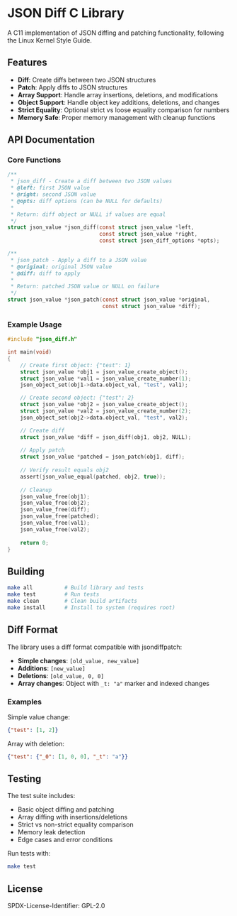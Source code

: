 # JSON Diff C Library

A C11 implementation of JSON diffing and patching functionality, following the Linux Kernel Style Guide.

## Features

- **Diff**: Create diffs between two JSON structures
- **Patch**: Apply diffs to JSON structures  
- **Array Support**: Handle array insertions, deletions, and modifications
- **Object Support**: Handle object key additions, deletions, and changes
- **Strict Equality**: Optional strict vs loose equality comparison for numbers
- **Memory Safe**: Proper memory management with cleanup functions

## API Documentation

### Core Functions

```c
/**
 * json_diff - Create a diff between two JSON values
 * @left: first JSON value
 * @right: second JSON value  
 * @opts: diff options (can be NULL for defaults)
 *
 * Return: diff object or NULL if values are equal
 */
struct json_value *json_diff(const struct json_value *left,
                             const struct json_value *right,
                             const struct json_diff_options *opts);

/**
 * json_patch - Apply a diff to a JSON value
 * @original: original JSON value
 * @diff: diff to apply
 *
 * Return: patched JSON value or NULL on failure
 */
struct json_value *json_patch(const struct json_value *original,
                              const struct json_value *diff);
```

### Example Usage

```c
#include "json_diff.h"

int main(void)
{
    // Create first object: {"test": 1}
    struct json_value *obj1 = json_value_create_object();
    struct json_value *val1 = json_value_create_number(1);
    json_object_set(obj1->data.object_val, "test", val1);

    // Create second object: {"test": 2}  
    struct json_value *obj2 = json_value_create_object();
    struct json_value *val2 = json_value_create_number(2);
    json_object_set(obj2->data.object_val, "test", val2);

    // Create diff
    struct json_value *diff = json_diff(obj1, obj2, NULL);
    
    // Apply patch
    struct json_value *patched = json_patch(obj1, diff);
    
    // Verify result equals obj2
    assert(json_value_equal(patched, obj2, true));
    
    // Cleanup
    json_value_free(obj1);
    json_value_free(obj2);
    json_value_free(diff);
    json_value_free(patched);
    json_value_free(val1);
    json_value_free(val2);
    
    return 0;
}
```

## Building

```bash
make all          # Build library and tests
make test         # Run tests
make clean        # Clean build artifacts
make install      # Install to system (requires root)
```

## Diff Format

The library uses a diff format compatible with jsondiffpatch:

- **Simple changes**: `[old_value, new_value]`
- **Additions**: `[new_value]`  
- **Deletions**: `[old_value, 0, 0]`
- **Array changes**: Object with `_t: "a"` marker and indexed changes

### Examples

Simple value change:
```json
{"test": [1, 2]}
```

Array with deletion:
```json
{"test": {"_0": [1, 0, 0], "_t": "a"}}
```

## Testing

The test suite includes:

- Basic object diffing and patching
- Array diffing with insertions/deletions
- Strict vs non-strict equality comparison
- Memory leak detection
- Edge cases and error conditions

Run tests with:
```bash
make test
```

## License

SPDX-License-Identifier: GPL-2.0
